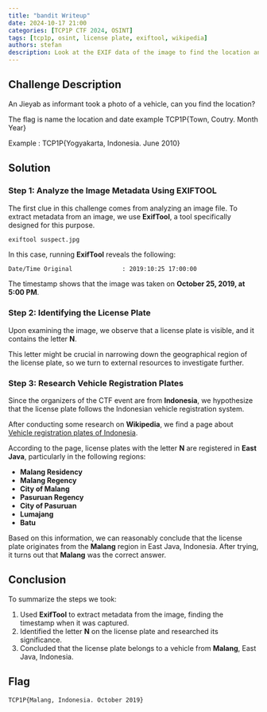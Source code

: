 ```yaml
---
title: "bandit Writeup"
date: 2024-10-17 21:00
categories: [TCP1P CTF 2024, OSINT]
tags: [tcp1p, osint, license plate, exiftool, wikipedia]
authors: stefan
description: Look at the EXIF data of the image to find the location and use Wikipedia to determine the location the license plate belongs to.
---
```


## Challenge Description

An Jieyab as informant took a photo of a vehicle, can you find the location?

The flag is name the location and date example TCP1P{Town, Coutry. Month Year}

Example : TCP1P{Yogyakarta, Indonesia. June 2010}

## Solution

### Step 1: Analyze the Image Metadata Using EXIFTOOL

The first clue in this challenge comes from analyzing an image file. To extract metadata from an image, we use **ExifTool**, a tool specifically designed for this purpose.

```bash
exiftool suspect.jpg
```

In this case, running **ExifTool** reveals the following:

```plaintext
Date/Time Original              : 2019:10:25 17:00:00
```

The timestamp shows that the image was taken on **October 25, 2019, at 5:00 PM**.

### Step 2: Identifying the License Plate

Upon examining the image, we observe that a license plate is visible, and it contains the letter **N**.

This letter might be crucial in narrowing down the geographical region of the license plate, so we turn to external resources to investigate further.

### Step 3: Research Vehicle Registration Plates

Since the organizers of the CTF event are from **Indonesia**, we hypothesize that the license plate follows the Indonesian vehicle registration system.

After conducting some research on **Wikipedia**, we find a page about [Vehicle registration plates of Indonesia](https://en.wikipedia.org/wiki/Vehicle_registration_plates_of_Indonesia).

According to the page, license plates with the letter **N** are registered in **East Java**, particularly in the following regions:

- **Malang Residency**
- **Malang Regency**
- **City of Malang**
- **Pasuruan Regency**
- **City of Pasuruan**
- **Lumajang**
- **Batu**

Based on this information, we can reasonably conclude that the license plate originates from the **Malang** region in East Java, Indonesia. After trying, it turns out that **Malang** was the correct answer.

## Conclusion

To summarize the steps we took:

1. Used **ExifTool** to extract metadata from the image, finding the timestamp when it was captured.
2. Identified the letter **N** on the license plate and researched its significance.
3. Concluded that the license plate belongs to a vehicle from **Malang**, East Java, Indonesia.

## Flag
`TCP1P{Malang, Indonesia. October 2019}`

